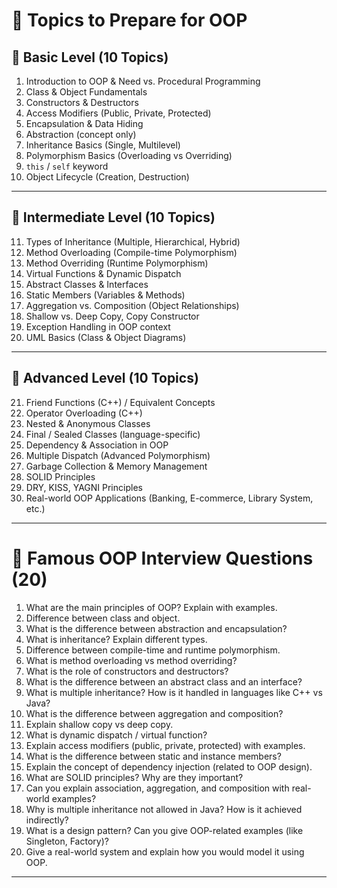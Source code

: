 
# 📘 Topics to Prepare for OOP

## 🔹 Basic Level (10 Topics)

1. Introduction to OOP & Need vs. Procedural Programming
2. Class & Object Fundamentals
3. Constructors & Destructors
4. Access Modifiers (Public, Private, Protected)
5. Encapsulation & Data Hiding
6. Abstraction (concept only)
7. Inheritance Basics (Single, Multilevel)
8. Polymorphism Basics (Overloading vs Overriding)
9. `this` / `self` keyword
10. Object Lifecycle (Creation, Destruction)

---

## 🔹 Intermediate Level (10 Topics)

11. Types of Inheritance (Multiple, Hierarchical, Hybrid)
12. Method Overloading (Compile-time Polymorphism)
13. Method Overriding (Runtime Polymorphism)
14. Virtual Functions & Dynamic Dispatch
15. Abstract Classes & Interfaces
16. Static Members (Variables & Methods)
17. Aggregation vs. Composition (Object Relationships)
18. Shallow vs. Deep Copy, Copy Constructor
19. Exception Handling in OOP context
20. UML Basics (Class & Object Diagrams)

---

## 🔹 Advanced Level (10 Topics)

21. Friend Functions (C++) / Equivalent Concepts
22. Operator Overloading (C++)
23. Nested & Anonymous Classes
24. Final / Sealed Classes (language-specific)
25. Dependency & Association in OOP
26. Multiple Dispatch (Advanced Polymorphism)
27. Garbage Collection & Memory Management
28. SOLID Principles
29. DRY, KISS, YAGNI Principles
30. Real-world OOP Applications (Banking, E-commerce, Library System, etc.)

---

# 🎯 Famous OOP Interview Questions (20)

1. What are the main principles of OOP? Explain with examples.
2. Difference between class and object.
3. What is the difference between abstraction and encapsulation?
4. What is inheritance? Explain different types.
5. Difference between compile-time and runtime polymorphism.
6. What is method overloading vs method overriding?
7. What is the role of constructors and destructors?
8. What is the difference between an abstract class and an interface?
9. What is multiple inheritance? How is it handled in languages like C++ vs Java?
10. What is the difference between aggregation and composition?
11. Explain shallow copy vs deep copy.
12. What is dynamic dispatch / virtual function?
13. Explain access modifiers (public, private, protected) with examples.
14. What is the difference between static and instance members?
15. Explain the concept of dependency injection (related to OOP design).
16. What are SOLID principles? Why are they important?
17. Can you explain association, aggregation, and composition with real-world examples?
18. Why is multiple inheritance not allowed in Java? How is it achieved indirectly?
19. What is a design pattern? Can you give OOP-related examples (like Singleton, Factory)?
20. Give a real-world system and explain how you would model it using OOP.

---
